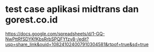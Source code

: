# test case aplikasi midtrans dan gorest.co.id
https://docs.google.com/spreadsheets/d/1-GQ-NwPttRfSDYKfKbsRrbSPQFYfzy8-/edit?usp=share_link&ouid=108241024007910304581&rtpof=true&sd=true
